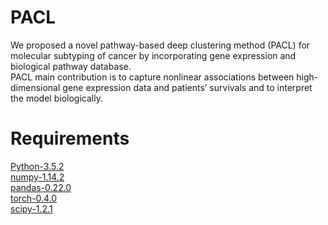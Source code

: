 # PACL
We proposed a novel pathway-based deep clustering method (PACL) for molecular subtyping of cancer by incorporating gene expression and biological pathway database.<br/>
PACL main contribution is to capture nonlinear associations between high-dimensional gene expression data and patients’ survivals and to interpret the model biologically.

# Requirements
[Python-3.5.2](https://www.python.org/downloads/release/python-352/)<br/>
[numpy-1.14.2](http://www.numpy.org/)<br/>
[pandas-0.22.0](https://pandas.pydata.org/pandas-docs/version/0.22/whatsnew.html)<br/>
[torch-0.4.0](https://pytorch.org/get-started/previous-versions/) <br/>
[scipy-1.2.1](https://pypi.org/project/scipy/) <br/>
